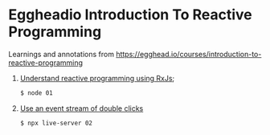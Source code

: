 # Eggheadio Introduction To Reactive Programming

Learnings and annotations from https://egghead.io/courses/introduction-to-reactive-programming

1. [Understand reactive programming using RxJs]('./01/index.js');

    ```bash
    $ node 01
    ```
2. [Use an event stream of double clicks]('./02/index.js')

    ```bash
    $ npx live-server 02
    ```
